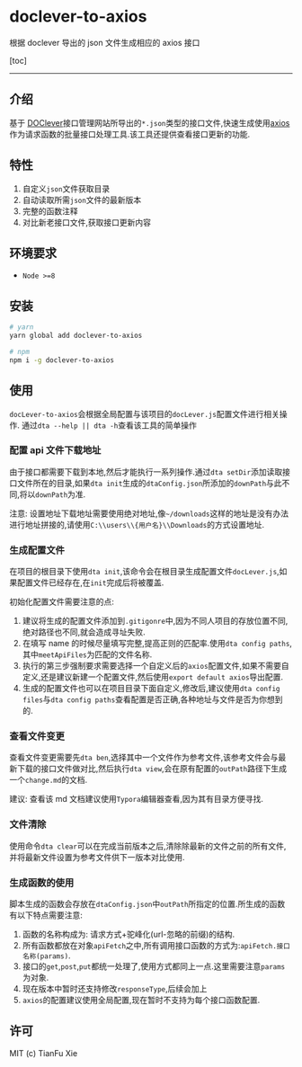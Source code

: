 # doclever-to-axios

根据 doclever 导出的 json 文件生成相应的 axios 接口

[toc]

---

## 介绍

基于 [DOClever](http://www.doclever.cn/controller/index/index.html)接口管理网站所导出的`*.json`类型的接口文件,快速生成使用[axios](https://github.com/axios/axios)作为请求函数的批量接口处理工具.该工具还提供查看接口更新的功能.

## 特性

1. 自定义`json`文件获取目录
2. 自动读取所需`json`文件的最新版本
3. 完整的函数注释
4. 对比新老接口文件,获取接口更新内容

## 环境要求

- `Node >=8`

## 安装

```bash
# yarn
yarn global add doclever-to-axios

# npm
npm i -g doclever-to-axios
```

## 使用

`docLever-to-axios`会根据全局配置与该项目的`docLever.js`配置文件进行相关操作. 通过`dta --help || dta -h`查看该工具的简单操作

### 配置 api 文件下载地址

由于接口都需要下载到本地,然后才能执行一系列操作.通过`dta setDir`添加读取接口文件所在的目录,如果`dta init`生成的`dtaConfig.json`所添加的`downPath`与此不同,将以`downPath`为准.

注意: 设置地址下载地址需要使用绝对地址,像`~/downloads`这样的地址是没有办法进行地址拼接的,请使用`C:\\users\\{用户名}\\Downloads`的方式设置地址.

### 生成配置文件

在项目的根目录下使用`dta init`,该命令会在根目录生成配置文件`docLever.js`,如果配置文件已经存在,在`init`完成后将被覆盖.

初始化配置文件需要注意的点:

1. 建议将生成的配置文件添加到`.gitigonre`中,因为不同人项目的存放位置不同,绝对路径也不同,就会造成寻址失败.
2. 在填写 name 的时候尽量填写完整,提高正则的匹配率.使用`dta config paths`,其中`meetApiFiles`为匹配的文件名称.
3. 执行的第三步强制要求需要选择一个自定义后的`axios`配置文件,如果不需要自定义,还是建议新建一个配置文件,然后使用`export default axios`导出配置.
4. 生成的配置文件也可以在项目目录下面自定义,修改后,建议使用`dta config files`与`dta config paths`查看配置是否正确,各种地址与文件是否为你想到的.

### 查看文件变更

查看文件变更需要先`dta ben`,选择其中一个文件作为参考文件,该参考文件会与最新下载的接口文件做对比,然后执行`dta view`,会在原有配置的`outPath`路径下生成一个`change.md`的文档.

建议: 查看该 md 文档建议使用`Typora`编辑器查看,因为其有目录方便寻找.

### 文件清除

使用命令`dta clear`可以在完成当前版本之后,清除除最新的文件之前的所有文件,并将最新文件设置为参考文件供下一版本对比使用.

### 生成函数的使用

脚本生成的函数会存放在`dtaConfig.json`中`outPath`所指定的位置.所生成的函数有以下特点需要注意:

1. 函数的名称构成为: 请求方式+驼峰化(url-忽略的前缀)的结构.
2. 所有函数都放在对象`apiFetch`之中,所有调用接口函数的方式为:`apiFetch.接口名称(params)`.
3. 接口的`get`,`post`,`put`都统一处理了,使用方式都同上一点.这里需要注意`params`为对象.
4. 现在版本中暂时还支持修改`responseType`,后续会加上
5. `axios`的配置建议使用全局配置,现在暂时不支持为每个接口函数配置.

## 许可

MIT (c) TianFu Xie
